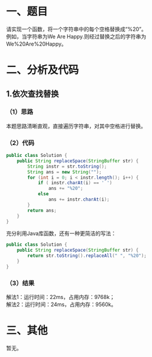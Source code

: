 # 一、题目
请实现一个函数，将一个字符串中的每个空格替换成“%20”。  
例如，当字符串为We Are Happy.则经过替换之后的字符串为We%20Are%20Happy。  
# 二、分析及代码
## 1.依次查找替换
### （1）思路
本题思路清晰直观，直接遍历字符串，对其中空格进行替换。  
### （2）代码
```java
public class Solution {
    public String replaceSpace(StringBuffer str) {
        String instr = str.toString();
        String ans = new String("");
        for (int i = 0; i < instr.length(); i++) {
            if ( instr.charAt(i) == ' ')
                ans += "%20";
            else
                ans += instr.charAt(i);
        }
        return ans;
    }
}
```
充分利用Java库函数，还有一种更简洁的写法：  
```java
public class Solution {
    public String replaceSpace(StringBuffer str) {
        return str.toString().replaceAll(" ", "%20");
    }
}
```
### （3）结果
解法1：运行时间：22ms，占用内存：9768k；  
解法2：运行时间：24ms，占用内存：9560k。  
# 三、其他
暂无。

